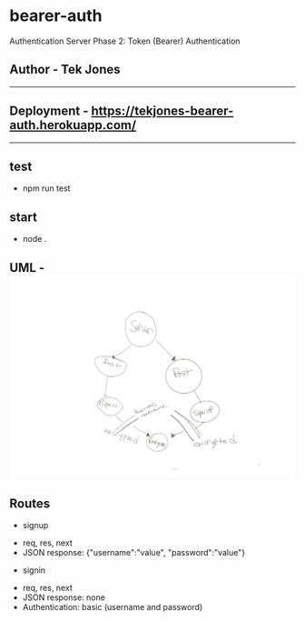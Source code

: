 # bearer-auth
Authentication Server Phase 2: Token (Bearer) Authentication

## Author - Tek Jones
---

## Deployment - https://tekjones-bearer-auth.herokuapp.com/
---

## test
- npm run test

## start
- node .

## UML - ![UML](./uml.png)

## Routes
* signup
- req, res, next
- JSON response: {"username":"value", "password":"value"}

* signin
- req, res, next
- JSON response: none
- Authentication: basic (username and password)


